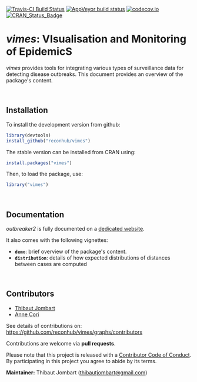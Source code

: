 [![Travis-CI Build Status](https://travis-ci.org/reconhub/vimes.png?branch=master)](https://travis-ci.org/reconhub/vimes)
[![AppVeyor build status](https://ci.appveyor.com/api/projects/status/yd31pduk28k595k0/branch/master?svg=true)](https://ci.appveyor.com/project/thibautjombart/vimes/branch/master)
[![codecov.io](https://codecov.io/github/reconhub/vimes/coverage.svg?branch=master)](https://codecov.io/github/reconhub/vimes?branch=master)
[![CRAN_Status_Badge](http://www.r-pkg.org/badges/version/vimes)](https://cran.r-project.org/package=vimes)



*vimes*: VIsualisation and Monitoring of EpidemicS 
==================================================

*vimes* provides tools for integrating various types of surveillance data for
 detecting disease outbreaks. This document provides an overview of the
 package's content.


<br>

Installation
-------------

To install the development version from github:


```r
library(devtools)
install_github("reconhub/vimes")
```

The stable version can be installed from CRAN using:


```r
install.packages("vimes")
```

Then, to load the package, use:

```r
library("vimes")
```



<br>

Documentation
-------------

*outbreaker2* is fully documented on a [dedicated
 website](http://www.repidemicsconsortium.org/outbreaker2/). 

It also comes with the following vignettes:

- **`demo`**: brief overview of the package's content.
- **`distribution`**: details of how expected distributions of distances between cases are computed



<br>

Contributors
------------
- [Thibaut Jombart](https://github.com/thibautjombart)
- [Anne Cori](https://github.com/annecori)


See details of contributions on: <br>
https://github.com/reconhub/vimes/graphs/contributors



Contributions are welcome via **pull requests**.

Please note that this project is released with a [Contributor Code of
Conduct](CONDUCT.md). By participating in this project you agree to abide by its
terms.

**Maintainer:** Thibaut Jombart (thibautjombart@gmail.com)

